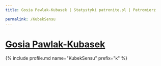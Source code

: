 ```yaml
---
title: Gosia Pawlak-Kubasek | Statystyki patronite.pl | Patromierz

permalink: /KubekSensu
---
```


# [Gosia Pawlak-Kubasek](https://patronite.pl/KubekSensu)

{% include profile.md name="KubekSensu" prefix="k" %}
